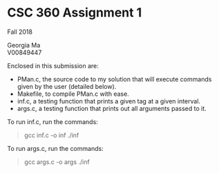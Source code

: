 # CSC 360 Assignment 1
Fall 2018   

Georgia Ma  
V00849447  



Enclosed in this submission are:  
 * PMan.c, the source code to my solution that will execute commands given by the user (detailed below).  
 * Makefile, to compile PMan.c with ease.  
 * inf.c, a testing function that prints a given tag at a given interval.   
 * args.c, a testing function that prints out all arguments passed to it.


To run inf.c, run the commands:  
>gcc inf.c -o inf
>./inf <tag> <interval>
  
To run args.c, run the commands:  
>gcc args.c -o args
>./inf <args>  

